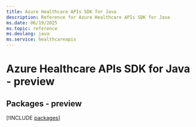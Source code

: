 ```yaml
---
title: Azure Healthcare APIs SDK for Java
description: Reference for Azure Healthcare APIs SDK for Java
ms.date: 06/19/2025
ms.topic: reference
ms.devlang: java
ms.service: healthcareapis
---
```

# Azure Healthcare APIs SDK for Java - preview
## Packages - preview
[!INCLUDE [packages](healthcare-apis-index.md)]